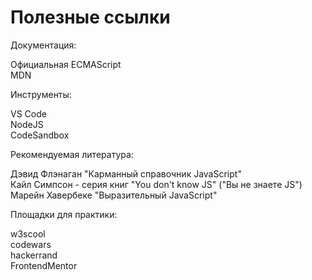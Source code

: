 # Полезные ссылки

Документация:

Официальная ECMAScript  
MDN

Инструменты:

VS Code  
NodeJS  
CodeSandbox

Рекомендуемая литература:

Дэвид Флэнаган "Карманный справочник JavaScript"  
Кайл Симпсон - серия книг "You don't know JS" ("Вы не знаете JS")  
Марейн Хавербеке "Выразительный JavaScript"

Площадки для практики:

w3scool  
codewars  
hackerrand  
FrontendMentor